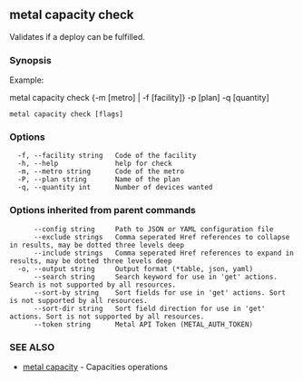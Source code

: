 ## metal capacity check

Validates if a deploy can be fulfilled.

### Synopsis

Example:

metal capacity check {-m [metro] | -f [facility]} -p [plan] -q [quantity]

	

```
metal capacity check [flags]
```

### Options

```
  -f, --facility string   Code of the facility
  -h, --help              help for check
  -m, --metro string      Code of the metro
  -P, --plan string       Name of the plan
  -q, --quantity int      Number of devices wanted
```

### Options inherited from parent commands

```
      --config string     Path to JSON or YAML configuration file
      --exclude strings   Comma seperated Href references to collapse in results, may be dotted three levels deep
      --include strings   Comma seperated Href references to expand in results, may be dotted three levels deep
  -o, --output string     Output format (*table, json, yaml)
      --search string     Search keyword for use in 'get' actions. Search is not supported by all resources.
      --sort-by string    Sort fields for use in 'get' actions. Sort is not supported by all resources.
      --sort-dir string   Sort field direction for use in 'get' actions. Sort is not supported by all resources.
      --token string      Metal API Token (METAL_AUTH_TOKEN)
```

### SEE ALSO

* [metal capacity](metal_capacity.md)	 - Capacities operations

